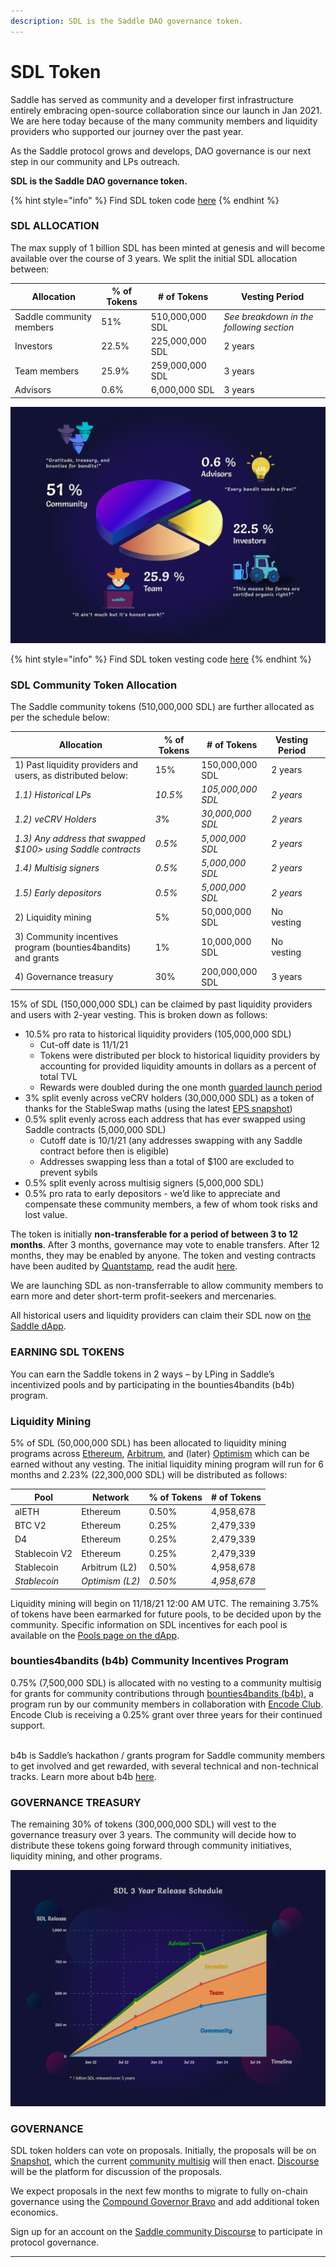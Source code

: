 ```yaml
---
description: SDL is the Saddle DAO governance token.
---
```


# SDL Token

Saddle has served as community and a developer first infrastructure entirely embracing open-source collaboration since our launch in Jan 2021. We are here today because of the many community members and liquidity providers who supported our journey over the past year.

As the Saddle protocol grows and develops, DAO governance is our next step in our community and LPs outreach.

**SDL is the Saddle DAO governance token.**

{% hint style="info" %}
Find SDL token code [here](https://github.com/saddle-finance/saddle-contract/blob/master/contracts/SDL.sol) &#x20;
{% endhint %}

### **SDL ALLOCATION** <a href="#_toc87947029" id="_toc87947029"></a>

The max supply of 1 billion SDL has been minted at genesis and will become available over the course of 3 years. We split the initial SDL allocation between:

| **Allocation**           | **% of Tokens** | **# of Tokens** | **Vesting Period**                       |
| ------------------------ | --------------- | --------------- | ---------------------------------------- |
| Saddle community members | 51%             | 510,000,000 SDL | _See breakdown in the following section_ |
| Investors                | 22.5%           | 225,000,000 SDL | 2 years                                  |
| Team members             | 25.9%           | 259,000,000 SDL | 3 years                                  |
| Advisors                 | 0.6%            | 6,000,000 SDL   | 3 years                                  |

![SDL Token Allocation](<.gitbook/assets/0 (1)>)

{% hint style="info" %}
Find SDL token vesting code [here](https://github.com/saddle-finance/saddle-contract/blob/master/contracts/Vesting.sol)
{% endhint %}

### **SDL Community Token Allocation** <a href="#_toc87947030" id="_toc87947030"></a>

The Saddle community tokens (510,000,000 SDL) are further allocated as per the schedule below:

| **Allocation**                                                | **% of Tokens** | **# of Tokens**   | **Vesting Period** |   |
| ------------------------------------------------------------- | --------------- | ----------------- | ------------------ | - |
| 1) Past liquidity providers and users, as distributed below:  | 15%             | 150,000,000 SDL   | 2 years            |   |
| _1.1) Historical LPs_                                         | _10.5%_         | _105,000,000 SDL_ | _2 years_          |   |
| _1.2) veCRV Holders_                                          | _3_%            | _30,000,000 SDL_  | _2 years_          |   |
| _1.3) Any address that swapped $100> using Saddle contracts_  | _0.5%_          | _5,000,000 SDL_   | _2 years_          |   |
| _1.4) Multisig signers_                                       | _0.5%_          | _5,000,000 SDL_   | _2 years_          |   |
| _1.5) Early depositors_                                       | _0.5%_          | _5,000,000 SDL_   | _2 years_          |   |
| 2) Liquidity mining                                           | 5%              | 50,000,000 SDL    | No vesting         |   |
| 3) Community incentives program (bounties4bandits) and grants | 1%              | 10,000,000 SDL    | No vesting         |   |
| 4) Governance treasury                                        | 30%             | 200,000,000 SDL   | 3 years            |   |

15% of SDL (150,000,000 SDL) can be claimed by past liquidity providers and users with 2-year vesting. This is broken down as follows:

* 10.5% pro rata to historical liquidity providers (105,000,000 SDL)
  * Cut-off date is 11/1/21
  * Tokens were distributed per block to historical liquidity providers by accounting for provided liquidity amounts in dollars as a percent of total TVL
  * Rewards were doubled during the one month [guarded launch period](https://docs.saddle.finance/saddle-faq#what-is-saddles-proof-of-governance)
* 3% split evenly across veCRV holders (30,000,000 SDL) as a token of thanks for the StableSwap maths (using the latest [EPS snapshot](https://github.com/ellipsis-finance/vecrv-airdrop/blob/master/distributions/distribution-2021-10-28.json))
* 0.5% split evenly across each address that has ever swapped using Saddle contracts (5,000,000 SDL)
  * Cutoff date is 10/1/21 (any addresses swapping with any Saddle contract before then is eligible)
  * Addresses swapping less than a total of $100 are excluded to prevent sybils
* 0.5% split evenly across multisig signers (5,000,000 SDL)
* 0.5% pro rata to early depositors - we’d like to appreciate and compensate these community members, a few of whom took risks and lost value.

The token is initially **non-transferable for a period of between 3 to 12 months**. After 3 months, governance may vote to enable transfers. After 12 months, they may be enabled by anyone. The token and vesting contracts have been audited by [Quantstamp](https://quantstamp.com), read the audit [here](https://github.com/saddle-finance/saddle-audits/blob/master/10-27-2021\_Quantstamp\_Token.pdf).

We are launching SDL as non-transferrable to allow community members to earn more and deter short-term profit-seekers and mercenaries.

All historical users and liquidity providers can claim their SDL now on [the Saddle dApp](http://saddle.exchange).

### **EARNING SDL TOKENS** <a href="#_toc87947031" id="_toc87947031"></a>

You can earn the Saddle tokens in 2 ways – by LPing in Saddle’s incentivized pools and by participating in the bounties4bandits (b4b) program.

### **Liquidity Mining** <a href="#_toc87947032" id="_toc87947032"></a>

5% of SDL (50,000,000 SDL) has been allocated to liquidity mining programs across [Ethereum](https://ethereum.org/en/), [Arbitrum](https://offchainlabs.com), and (later) [Optimism](https://www.optimism.io) which can be earned without any vesting. The initial liquidity mining program will run for 6 months and 2.23% (22,300,000 SDL) will be distributed as follows:

| **Pool**      | **Network**     | **% of Tokens** | **# of Tokens** |
| ------------- | --------------- | --------------- | --------------- |
| alETH         | Ethereum        | 0.50%           | 4,958,678       |
| BTC V2        | Ethereum        | 0.25%           | 2,479,339       |
| D4            | Ethereum        | 0.25%           | 2,479,339       |
| Stablecoin V2 | Ethereum        | 0.25%           | 2,479,339       |
| Stablecoin    | Arbitrum (L2)   | 0.50%           | 4,958,678       |
| _Stablecoin_  | _Optimism (L2)_ | _0.50%_         | _4,958,678_     |

Liquidity mining will begin on 11/18/21 12:00 AM UTC. The remaining 3.75% of tokens have been earmarked for future pools, to be decided upon by the community. Specific information on SDL incentives for each pool is available on the [Pools page on the dApp](https://saddle.exchange/#/pools).

### **bounties4bandits (b4b) Community Incentives Program** <a href="#_toc87947033" id="_toc87947033"></a>

0.75% (7,500,000 SDL) is allocated with no vesting to a community multisig for grants for community contributions through [bounties4bandits (b4b)](https://saddle.finance/#/b4b), a program run by our community members in collaboration with [Encode Club](https://www.encode.club). Encode Club is receiving a 0.25% grant over three years for their continued support.

\
b4b is Saddle’s hackathon / grants program for Saddle community members to get involved and get rewarded, with several technical and non-technical tracks. Learn more about b4b [here](https://saddle.finance/#/b4b).

### **GOVERNANCE TREASURY** <a href="#_toc87947034" id="_toc87947034"></a>

The remaining 30% of tokens (300,000,000 SDL) will vest to the governance treasury over 3 years. The community will decide how to distribute these tokens going forward through community initiatives, liquidity mining, and other programs.

![Governance Treasury](.gitbook/assets/1)

### **GOVERNANCE** <a href="#_toc87947035" id="_toc87947035"></a>

SDL token holders can vote on proposals. Initially, the proposals will be on [Snapshot](https://snapshot.org), which the current [community multisig](https://docs.saddle.finance/saddle-faq#who-controls-saddles-admin-keys) will then enact. [Discourse](https://www.saddle.community) will be the platform for discussion of the proposals.

We expect proposals in the next few months to migrate to fully on-chain governance using the [Compound Governor Bravo](https://compound.finance) and add additional token economics.

Sign up for an account on the [Saddle community Discourse](https://www.saddle.community) to participate in protocol governance.

***
